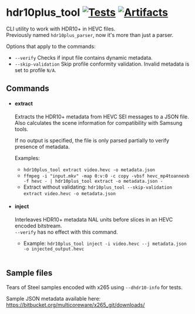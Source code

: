 # hdr10plus_tool [![Tests](https://github.com/quietvoid/hdr10plus_tool/workflows/Tests/badge.svg)](https://github.com/quietvoid/hdr10plus_tool/actions?query=workflow%3ATests) [![Artifacts](https://github.com/quietvoid/hdr10plus_tool/workflows/Artifacts/badge.svg)](https://github.com/quietvoid/hdr10plus_tool/actions?query=workflow%3AArtifacts)
CLI utility to work with HDR10+ in HEVC files.  
Previously named `hdr10plus_parser`, now it's more than just a parser.
&nbsp;

Options that apply to the commands:
* `--verify` Checks if input file contains dynamic metadata.
* `--skip-validation` Skip profile conformity validation. Invalid metadata is set to profile `N/A`.

## Commands
* #### extract
    Extracts the HDR10+ metadata from HEVC SEI messages to a JSON file.  
    Also calculates the scene information for compatibility with Samsung tools.  

    If no output is specified, the file is only parsed partially to verify presence of metadata.

    Examples:
    * `hdr10plus_tool extract video.hevc -o metadata.json`
    * `ffmpeg -i "input.mkv" -map 0:v:0 -c copy -vbsf hevc_mp4toannexb -f hevc - | hdr10plus_tool extract -o metadata.json -`
    * Extract without validating: `hdr10plus_tool --skip-validation extract video.hevc -o metadata.json`
&nbsp;
* #### inject
    Interleaves HDR10+ metadata NAL units before slices in an HEVC encoded bitstream.  
    `--verify` has no effect with this command.
    
    * Example: `hdr10plus_tool inject -i video.hevc --j metadata.json -o injected_output.hevc`  
&nbsp;

## Sample files
Tears of Steel samples encoded with x265 using `--dhdr10-info` for tests.

Sample JSON metadata available here: https://bitbucket.org/multicoreware/x265_git/downloads/

